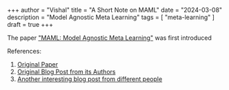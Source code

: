 +++
author = "Vishal"
title = "A Short Note on MAML"
date = "2024-03-08"
description = "Model Agnostic Meta Learning"
tags = [
    "meta-learning"
]
draft = true
+++
<!--more-->



The paper ["MAML: Model Agnostic Meta Learning"](https://arxiv.org/abs/1703.03400) was first introduced 

References:
1. [Original Paper](https://arxiv.org/abs/1703.03400)
2. [Original Blog Post from its Authors](https://bair.berkeley.edu/blog/2017/07/18/learning-to-learn/)
3. [Another interesting blog post from different people](https://interactive-maml.github.io/maml.html)

<!-- Coming up, January 1st, 2024:fire:! -->